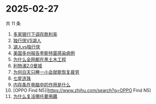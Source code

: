 # 2025-02-27

共 11 条

<!-- BEGIN ZHIHUSEARCH -->
<!-- 最后更新时间 Thu Feb 27 2025 13:10:30 GMT+0800 (China Standard Time) -->
1. [多家银行下调存款利率](https://www.zhihu.com/search?q=多家银行下调存款利率)
1. [独行侠VS湖人](https://www.zhihu.com/search?q=独行侠VS湖人)
1. [湖人vs独行侠](https://www.zhihu.com/search?q=湖人vs独行侠)
1. [美国多州报告李斯特菌感染病例](https://www.zhihu.com/search?q=美国多州报告李斯特菌感染病例)
1. [为什么全网都在黑土木工程](https://www.zhihu.com/search?q=为什么全网都在黑土木工程)
1. [利物浦2:0曼城](https://www.zhihu.com/search?q=利物浦2:0曼城)
1. [为何白天只睡一小会就能恢复疲劳](https://www.zhihu.com/search?q=为何白天只睡一小会就能恢复疲劳)
1. [七星连珠](https://www.zhihu.com/search?q=七星连珠)
1. [内存条在电脑中的作用是什么](https://www.zhihu.com/search?q=内存条在电脑中的作用是什么)
1. [OPPO Find N5](https://www.zhihu.com/search?q=OPPO Find N5)
1. [为什么复活哪吒要用藕](https://www.zhihu.com/search?q=为什么复活哪吒要用藕)
<!-- END ZHIHUSEARCH -->

